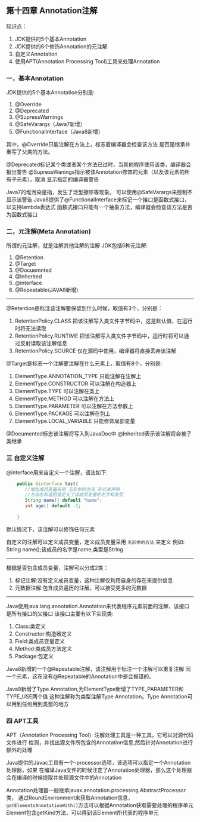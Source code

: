 ## 第十四章 Annotation注解


知识点：

1. JDK提供的5个基本Annotation
2. JDK提供的6个修饰Annotation的元注解
3. 自定义Annotation
4. 使用APT(Annotation Processing Tool)工具来处理Annotation


### 一，基本Annotation

JDK提供的5个基本Annotation分别是:
1. @Override
2. @Deprecated
3. @SupressWarnings
4. @SafeVarargs（Java7新增）
5. @FunctionalInterface（Java8新增）


其中，@Override只能注解在方法上，标志着编译器会检查该方法
是否是继承并重写了父类的方法。

@Deprecated标记某个类或者某个方法已过时，当其他程序使用该类，编译器会报出警告
@SupressWanings指示被该Annotation修饰的元素（以及该元素的所有子元素），取消
显示指定的编译器警告

Java7的堆污染是指，发生了泛型擦除等现象。
可以使用@SafeVarargs来控制不显示该警告
Java8提供了@FunctionalInterface来标记一个接口是函数式接口，以支持lambda表达式
函数式接口只能有一个抽象方法，编译器会检查该方法是否为函数式接口

### 二，元注解(Meta Annotation)
所谓的元注解，就是注解其他注解的注解
JDK包括6种元注解:

1. @Retention
2. @Target
3. @Docuemnted
4. @Inherited
5. @interface
6. @Repeatable(JAVA8新增)

***

@Retention是标注该注解要保留到什么时候，取值有3个，分别是：

1. RetentionPolicy.CLASS 把该注解写入类文件字节码中，这是默认值，在运行时将无法读取
2. RetentionPolicy.RUNTIME 把该注解写入类文件字节码中，运行时将可以通过反射读取该注解信息
3. RetentionPolicy.SOURCE 仅在源码中使用，编译器将直接丢弃该注解

@Target是标志一个注解要注解在什么元素上，取值有8个，分别是:

1. ElementType.ANNOTATION_TYPE 只能注解在注解上
2. ElementType.CONSTRUCTOR 可以注解在构造器上
3. ElementType.TYPE 可以注解在类上
4. ElementType.METHOD 可以注解在方法上
5. ElementType.PARAMETER 可以注解在方法参数上
6. ElementType.PACKAGE 可以注解在包上
7. ElementType.LOCAL_VARIABLE 只能修饰局部变量

@Documented标志该注解将写入到JavaDoc中
@Inherited表示该注解将会被子类继承


### 三 自定义注解

@interface用来自定义一个注解，语法如下:

``` java
	public @interface test{
	   //增加成员变量采用`无形参的方法`形式来声明
	   //方法名和返回值定义了该成员变量的名字和类型
	   String name() default "name";
	   int age() default -1;
	   
	}
```

默认情况下，该注解可以修饰任何元素

自定义的注解可以定义成员变量，定义成员变量采用 `无形参的方法` 来定义
例如: String name();该成员的名字是name,类型是String

***
根据是否包含成员变量，注解可以分成2类：
1. 标记注解:没有定义成员变量，这种注解仅利用自身的存在来提供信息
2. 元数据注解:包含成员遍历的注解，可以接受更多的元数据
***
Java使用java.lang.annotation.Annotation来代表程序元素前面的注解，该接口是所有接口的父接口
该接口主要有以下实现类:

1. Class:类定义
2. Constructor:构造器定义
3. Field:类成员变量定义
4. Method:类成员方法定义
5. Package:包定义


Java8新增的一个@Repeatable注解，该注解用于标注一个注解可以重复注解
同一个元素，这在没有@Repeatable的Annotation中是会报错的。

Java8新增了Type Annotation,为ElementType新增了TYPE_PARAMETER和TYPE_USE两个值
这种注解称为类型注解Type Annotation。Type Annotation可以用到任何用到类型的地方

 
### 四 APT工具
APT（Annotation Processing Tool）注解处理工具是一种工具，它可以对源代码文件进行
检测，并找出源文件所包含的Annotation信息,然后针对Annotation进行额外的处理

Java提供的Javac工具有一个-processor选项，该选项可以指定一个Annotation处理器，如果
在编译Java文件的时候注定了Annotation处理器，那么这个处理器会在编译的时候提取并处理源文件中的Annotation

Annotation处理器一般继承javax.annotation.processing.AbstractProcessor类，
通过RoundEnvironment来获取Annotation信息，`getElementsAnnotationWith()`方法可以根据Annotation获取需要处理的程序单元
Element包含getKind方法，可以得到该Element所代表的程序单元












 





